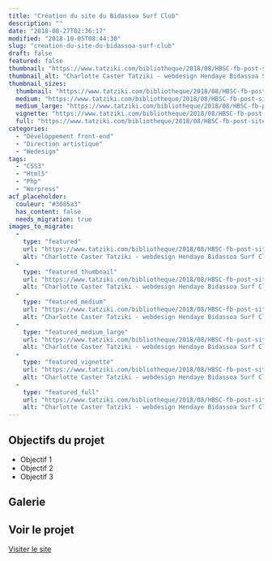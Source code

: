 ```yaml
---
title: "Création du site du Bidassoa Surf Club"
description: ""
date: "2018-08-27T02:36:17"
modified: "2018-10-05T08:44:30"
slug: "creation-du-site-du-bidassoa-surf-club"
draft: false
featured: false
thumbnail: "https://www.tatziki.com/bibliotheque/2018/08/HBSC-fb-post-site-online.jpg"
thumbnail_alt: "Charlotte Caster Tatziki - webdesign Hendaye Bidassoa Surf Club"
thumbnail_sizes:
  thumbnail: "https://www.tatziki.com/bibliotheque/2018/08/HBSC-fb-post-site-online-150x150.jpg"
  medium: "https://www.tatziki.com/bibliotheque/2018/08/HBSC-fb-post-site-online-300x222.jpg"
  medium_large: "https://www.tatziki.com/bibliotheque/2018/08/HBSC-fb-post-site-online-768x568.jpg"
  vignette: "https://www.tatziki.com/bibliotheque/2018/08/HBSC-fb-post-site-online-380x281.jpg"
  full: "https://www.tatziki.com/bibliotheque/2018/08/HBSC-fb-post-site-online.jpg"
categories:
  - "Développement front-end"
  - "Direction artistique"
  - "Wedesign"
tags:
  - "CSS3"
  - "Html5"
  - "Php"
  - "Worpress"
acf_placeholder:
  couleur: "#3085a3"
  has_content: false
  needs_migration: true
images_to_migrate:
  -
    type: "featured"
    url: "https://www.tatziki.com/bibliotheque/2018/08/HBSC-fb-post-site-online.jpg"
    alt: "Charlotte Caster Tatziki - webdesign Hendaye Bidassoa Surf Club"
  -
    type: "featured_thumbnail"
    url: "https://www.tatziki.com/bibliotheque/2018/08/HBSC-fb-post-site-online-150x150.jpg"
    alt: "Charlotte Caster Tatziki - webdesign Hendaye Bidassoa Surf Club"
  -
    type: "featured_medium"
    url: "https://www.tatziki.com/bibliotheque/2018/08/HBSC-fb-post-site-online-300x222.jpg"
    alt: "Charlotte Caster Tatziki - webdesign Hendaye Bidassoa Surf Club"
  -
    type: "featured_medium_large"
    url: "https://www.tatziki.com/bibliotheque/2018/08/HBSC-fb-post-site-online-768x568.jpg"
    alt: "Charlotte Caster Tatziki - webdesign Hendaye Bidassoa Surf Club"
  -
    type: "featured_vignette"
    url: "https://www.tatziki.com/bibliotheque/2018/08/HBSC-fb-post-site-online-380x281.jpg"
    alt: "Charlotte Caster Tatziki - webdesign Hendaye Bidassoa Surf Club"
  -
    type: "featured_full"
    url: "https://www.tatziki.com/bibliotheque/2018/08/HBSC-fb-post-site-online.jpg"
    alt: "Charlotte Caster Tatziki - webdesign Hendaye Bidassoa Surf Club"
---
```


## Objectifs du projet

<!-- TODO: Ajouter les objectifs depuis ACF -->
- Objectif 1
- Objectif 2
- Objectif 3

## Galerie

<!-- TODO: Ajouter les images du projet -->

## Voir le projet

[Visiter le site](https://www.tatziki.com/creation-du-site-du-bidassoa-surf-club/)
